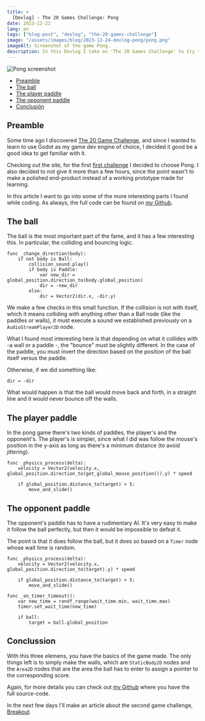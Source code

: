 ```yaml
---
title: >
  [Devlog] - The 20 Games Challenge: Pong
date: 2023-12-22
lang: en
tags: ["blog-post", "devlog", "the-20-games-challenge"]
image: "/assets/images/blog/2023-12-24-devlog-pong/pong.png"
imageAlt: Screenshot of the game Pong.
description: In this Devlog I take on 'The 20 Games Challenge' to try to recreate the classic game - Pong. Gain insights into the coding challenge, design considerations, and the overall learning experience of crafting Pong within the constraints of the 20 Games Challenge.
---
```


![Pong screenshot](/assets/images/blog/2023-12-24-devlog-pong/pong.png "Pong")

- [Preamble](#preamble)
- [The ball](#the-ball)
- [The player paddle](#the-player-paddle)
- [The opponent paddle](#la-raqueta-del-oponente)
- [Conclusión](#conclusión)

## Preamble

Some time ago I discovered [The 20 Game Challenge](https://20_games_challenge.gitlab.io/how/), and since I wanted to learn to use Godot as my game dev engine of choice, I decided it good be a good idea to get familiar with it.

Checking out the site, for the first [first challenge](https://20_games_challenge.gitlab.io/challenge/) I decided to choose Pong. I also decided to not give it more than a few hours, since the point wasn't to make a polished end-product instead of a working prototype made for learning.

In this article I want to go into some of the more interesting parts I found while coding. As always, the full code can be found on [my Github](https://github.com/KuluGary/The-20-Games-Challenge---01-Pong).

## The ball

The ball is the most important part of the fame, and it has a few interesting this. In particular, the colliding and bouncing logic.

```
func _change_direction(body):
	if not body is Ball:
		collision_sound.play()
		if body is Paddle:
			var new_dir = global_position.direction_to(body.global_position)
			dir = -new_dir
		else:
			dir = Vector2(dir.x, -dir.y)
```

We make a few checks in this small function. If the collision is not with itself, which it means colliding with anything other than a Ball node (like the paddles or walls), it must execute a sound we established previously on a `AudioStreamPlayer2D` node.

What I found most interesting here is that depending on what it collides with -a wall or a paddle -, the "bounce" must be slightly different. In the case of the paddle, you must invert the direction based on the position of the ball itself versus the paddle.

Otherwise, if we did something like:

```
dir = -dir
```

What would happen is that the ball would move back and forth, in a straight line and it would never bounce off the walls.

## The player paddle

In the pong game there's two kinds of paddles, the player's and the opponent's. The player's is simpler, since what I did was follow the mouse's position in the y-axis as long as there's a minimum distance (to avoid _jittering_).

```
func _physics_process(delta):
	velocity = Vector2(velocity.x, global_position.direction_to(get_global_mouse_position()).y) * speed

	if global_position.distance_to(target) > 5:
		move_and_slide()
```

## The opponent paddle

The opponent's paddle has to have a rudimentary AI. It's very easy to make it follow the ball perfectly, but then it would be impossible to defeat it.

The point is that it does follow the ball, but it does so based on a `Timer` node whose wait time is random.

```
func _physics_process(delta):
	velocity = Vector2(velocity.x, global_position.direction_to(target).y) * speed

	if global_position.distance_to(target) > 5:
		move_and_slide()

func _on_timer_timeout():
	var new_time = randf_range(wait_time.min, wait_time.max)
	timer.set_wait_time(new_time)

	if ball:
		target = ball.global_position
```

## Conclussion

With this three elemens, you have the basics of the game made. The only things left is to simply make the walls, which are `StaticBody2D` nodes and the `Area2D` nodes that are the area the ball has to enter to assign a pointer to the corresponding score.

Again, for more details you can check out [my Github](https://github.com/KuluGary/The-20-Games-Challenge---01-Pong) where you have the full source-code.

In the next few days I'll make an article about the second game challenge, [Breakout](https://github.com/KuluGary/The-20-Games-Challenge---02-Breakout).
